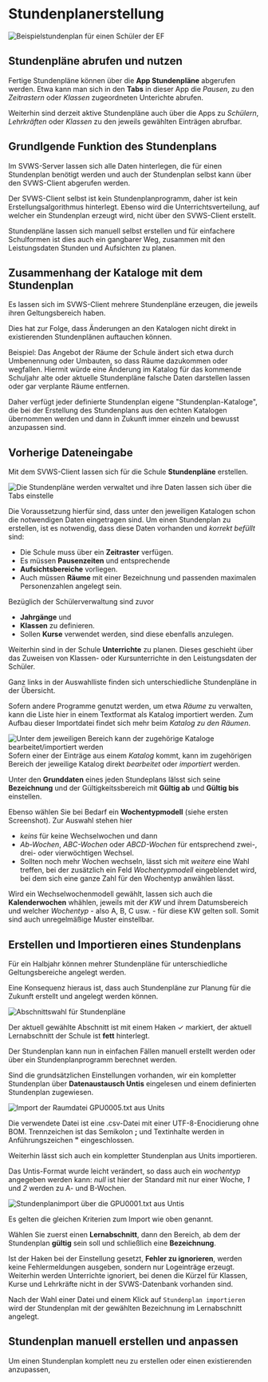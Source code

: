 # Stundenplanerstellung

![Beispielstundenplan für einen Schüler der EF](./graphics/SVWS_stundenplan_beispiel.png "Ein Beispielstundenplan in der A-Woche für die EF.")

## Stundenpläne abrufen und nutzen

Fertige Stundenpläne können über die **App Stundenpläne** abgerufen werden. Etwa kann man sich in den **Tabs** in dieser App die *Pausen*, zu den *Zeitrastern* oder *Klassen* zugeordneten Unterichte abrufen.

Weiterhin sind derzeit aktive Stundenpläne auch über die Apps zu *Schülern*, *Lehrkräften* oder *Klassen* zu den jeweils gewählten Einträgen abrufbar. 

## Grundlgende Funktion des Stundenplans

Im SVWS-Server lassen sich alle Daten hinterlegen, die für einen Stundenplan benötigt werden und auch der Stundenplan selbst kann über den SVWS-Client abgerufen werden.

Der SVWS-Client selbst ist kein Stundenplanprogramm, daher ist kein Erstellungsalgorithmus hinterlegt. Ebenso wird die Unterrichtsverteilung, auf welcher ein Stundenplan erzeugt wird, nicht über den SVWS-Client erstellt.

Stundenpläne lassen sich manuell selbst erstellen und für einfachere Schulformen ist dies auch ein gangbarer Weg, zusammen mit den Leistungsdaten Stunden und Aufsichten zu planen.

## Zusammenhang der Kataloge mit dem Stundenplan

Es lassen sich im SVWS-Client mehrere Stundenpläne erzeugen, die jeweils ihren Geltungsbereich haben.

Dies hat zur Folge, dass Änderungen an den Katalogen nicht direkt in existierenden Stundenplänen auftauchen können.

Beispiel: Das Angebot der Räume der Schule ändert sich etwa durch Umbenennung oder Umbauten, so dass Räume dazukommen oder wegfallen. Hiermit würde eine Änderung im Katalog für das kommende Schuljahr alte oder aktuelle Stundenpläne falsche Daten darstellen lassen oder gar verplante Räume entfernen.

Daher verfügt jeder definierte Stundenplan eigene "Stundenplan-Kataloge", die bei der Erstellung des Stundenplans aus den echten Katalogen übernommen werden und dann in Zukunft immer einzeln und bewusst anzupassen sind.

## Vorherige Dateneingabe

Mit dem SVWS-Client lassen sich für die Schule **Stundenpläne** erstellen.

![Die Stundenpläne werden verwaltet und ihre Daten lassen sich über die Tabs einstelle](./graphics/SVWS_stundenplan_grunddaten.png "Wählen Sie in der Auswahlliste den Stundenplan oder legen Sie einen neuen an. Dann stellen Sie die Grundaten ein und navigieren über die Tabs zu den weiteren Einstellungen.")

Die Voraussetzung hierfür sind, dass unter den jeweiligen Katalogen schon die notwendigen Daten eingetragen sind. Um einen Stundenplan zu erstellen, ist es notwendig, dass diese Daten vorhanden und *korrekt befüllt* sind:
* Die Schule muss über ein **Zeitraster** verfügen.
* Es müssen **Pausenzeiten** und entsprechende
* **Aufsichtsbereiche** vorliegen.
* Auch müssen **Räume** mit einer Bezeichnung und passenden maximalen Personenzahlen angelegt sein.

Bezüglich der Schülerverwaltung sind zuvor
* **Jahrgänge** und
* **Klassen** zu definieren.
* Sollen **Kurse** verwendet werden, sind diese ebenfalls anzulegen.

Weiterhin sind in der Schule **Unterrichte** zu planen. Dieses geschieht über das Zuweisen von Klassen- oder Kursunterrichte in den Leistungsdaten der Schüler.

Ganz links in der Auswahlliste finden sich unterschiedliche Stundenpläne in der Übersicht.

Sofern andere Programme genutzt werden, um etwa *Räume* zu verwalten, kann die Liste hier in einem Textformat als Katalog importiert werden. Zum Aufbau dieser Importdatei findet sich mehr beim *Katalog zu den Räumen*. 

![Unter dem jeweiligen Bereich kann der zugehörige Kataloge bearbeitet/importiert werden](./graphics/SVWS_stundenplan_importieren.png "Klappen Sie den Bereich auf und bearbeiten Sie den Katalog - sollte er schon fertig sein, kann er direkt importiert werden.")
Sofern einer der Einträge aus einem *Katalog* kommt, kann im zugehörigen Bereich der jeweilige Katalog direkt *bearbeitet* oder *importiert* werden.

Unter den **Grunddaten** eines jeden Stundeplans lälsst sich seine **Bezeichnung** und der Gültigkeitssbereich mit **Gültig ab** und **Gültig bis** einstellen. 

Ebenso wählen Sie bei Bedarf ein **Wochentypmodell** (siehe ersten Screenshot). Zur Auswahl stehen hier
* *keins* für keine Wechselwochen und dann
* *Ab-Wochen*, *ABC-Wochen* oder *ABCD-Wochen* für entsprechend zwei-, drei- oder vierwöchtigen Wechsel.
* Sollten noch mehr Wochen wechseln, lässt sich mit *weitere* eine Wahl treffen, bei der zusätzlich ein Feld *Wochentypmodell* eingeblendet wird, bei dem sich eine ganze Zahl für den Wochentyp anwählen lässt.

Wird ein Wechselwochenmodell gewählt, lassen sich auch die **Kalenderwochen** whählen, jeweils mit der *KW* und ihrem Datumsbereich und welcher *Wochentyp* - also A, B, C usw. - für diese KW gelten soll. Somit sind auch unregelmäßige Muster einstellbar.

## Erstellen und Importieren eines Stundenplans

Für ein Halbjahr können mehrer Stundenpläne für unterschiedliche Geltungsbereiche angelegt werden.

Eine Konsequenz hieraus ist, dass auch Stundenpläne zur Planung für die Zukunft erstellt und angelegt werden können.

![Abschnittswahl für Stundenpläne](./graphics/SVWS_stundenplan_abschnittswahl.png "Wählen Sie den Abschnitt, in dem Sie Stundenpläne verwalten möchten.")

Der aktuell gewählte Abschnitt ist mit einem Haken ✓ markiert, der aktuell Lernabschnitt der Schule ist **fett** hinterlegt.

Der Stundenplan kann nun in einfachen Fällen manuell erstellt werden oder über ein Stundenplanprogramm berechnet werden.

Sind die grundsätzlichen Einstellungen vorhanden, wir ein kompletter Stundenplan über **Datenaustausch Untis** eingelesen und einem definierten Stundenplan zugewiesen.

![Import der Raumdatei GPU0005.txt aus Units](./graphics/SVWS_stundenplan_raumImport.png "Importieren Sie die Raumliste aus Untis in den Katalog.")

Die verwendete Datei ist eine .csv-Datei mit einer UTF-8-Enocidierung ohne BOM. Trennzeichen ist das Semikolon **;** und Textinhalte werden in Anführungszeichen **"** eingeschlossen.

Weiterhin lässt sich auch ein kompletter Stundenplan aus Units importieren.

Das Untis-Format wurde leicht verändert, so dass auch ein *wochentyp* angegeben werden kann: *null* ist hier der Standard mit nur einer Woche, *1* und *2* werden zu A- und B-Wochen.

![Stundenplanimport über die GPU0001.txt aus Untis](./graphics/SVWS_stundenplan_StundenplanImport.png "Importieren Sie einen kompletten Stundenplan im Format von Untis.")

Es gelten die gleichen Kriterien zum Import wie oben genannt. 

Wählen Sie zuerst einen **Lernabschnitt**, dann den Bereich, ab dem der Stundenplan **gültig** sein soll und schließlich eine **Bezeichnung**.

Ist der Haken bei der Einstellung gesetzt, **Fehler zu ignorieren**, werden keine Fehlermeldungen ausgeben, sondern nur Logeinträge erzeugt. Weiterhin werden Unterrichte ignoriert, bei denen die Kürzel für Klassen, Kurse und Lehrkräfte nicht in der SVWS-Datenbank vorhanden sind.

Nach der Wahl einer Datei und einem Klick auf ```Stundenplan importieren``` wird der Stundenplan mit der gewählten Bezeichnung im Lernabschnitt angelegt.

## Stundenplan manuell erstellen und anpassen

Um einen Stundenplan komplett neu zu erstellen oder einen existierenden anzupassen, 






